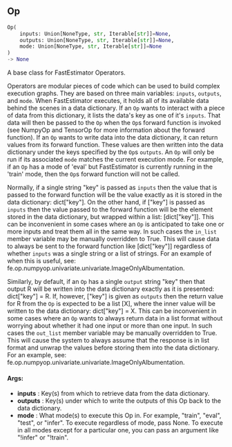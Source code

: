 ## Op
```python
Op(
	inputs: Union[NoneType, str, Iterable[str]]=None,
	outputs: Union[NoneType, str, Iterable[str]]=None,
	mode: Union[NoneType, str, Iterable[str]]=None
)
-> None
```
A base class for FastEstimator Operators.

Operators are modular pieces of code which can be used to build complex execution graphs. They are based on three
main variables: `inputs`, `outputs`, and `mode`. When FastEstimator executes, it holds all of its available data
behind the scenes in a data dictionary. If an `Op` wants to interact with a piece of data from this dictionary, it
lists the data's key as one of it's `inputs`. That data will then be passed to the `Op` when the `Op`s forward
function is invoked (see NumpyOp and TensorOp for more information about the forward function). If an `Op` wants to
write data into the data dictionary, it can return values from its forward function. These values are then written
into the data dictionary under the keys specified by the `Op`s `outputs`. An `Op` will only be run if its associated
`mode` matches the current execution mode. For example, if an `Op` has a mode of 'eval' but FastEstimator is
currently running in the 'train' mode, then the `Op`s forward function will not be called.

Normally, if a single string "key" is passed as `inputs` then the value that is passed to the forward function will
be the value exactly as it is stored in the data dictionary: dict["key"]. On the other hand, if ["key"] is passed as
`inputs` then the value passed to the forward function will be the element stored in the data dictionary, but
wrapped within a list: [dict["key"]]. This can be inconvenient in some cases where an `Op` is anticipated to take
one or more inputs and treat them all in the same way. In such cases the `in_list` member variable may be manually
overridden to True. This will cause data to always be sent to the forward function like [dict["key"]] regardless of
whether `inputs` was a single string or a list of strings. For an example of when this is useful, see:
fe.op.numpyop.univariate.univariate.ImageOnlyAlbumentation.

Similarly, by default, if an `Op` has a single `output` string "key" then that output R will be written into the
data dictionary exactly as it is presented: dict["key"] = R. If, however, ["key"] is given as `outputs` then the
return value for R from the `Op` is expected to be a list [X], where the inner value will be written to the data
dictionary: dict["key"] = X. This can be inconvenient in some cases where an `Op` wants to always return data in a
list format without worrying about whether it had one input or more than one input. In such cases the `out_list`
member variable may be manually overridden to True. This will cause the system to always assume that the response is
in list format and unwrap the values before storing them into the data dictionary. For an example, see:
fe.op.numpyop.univariate.univariate.ImageOnlyAlbumentation.


#### Args:

* **inputs** :  Key(s) from which to retrieve data from the data dictionary.
* **outputs** :  Key(s) under which to write the outputs of this Op back to the data dictionary.
* **mode** :  What mode(s) to execute this Op in. For example, "train", "eval", "test", or "infer". To execute        regardless of mode, pass None. To execute in all modes except for a particular one, you can pass an argument        like "!infer" or "!train".